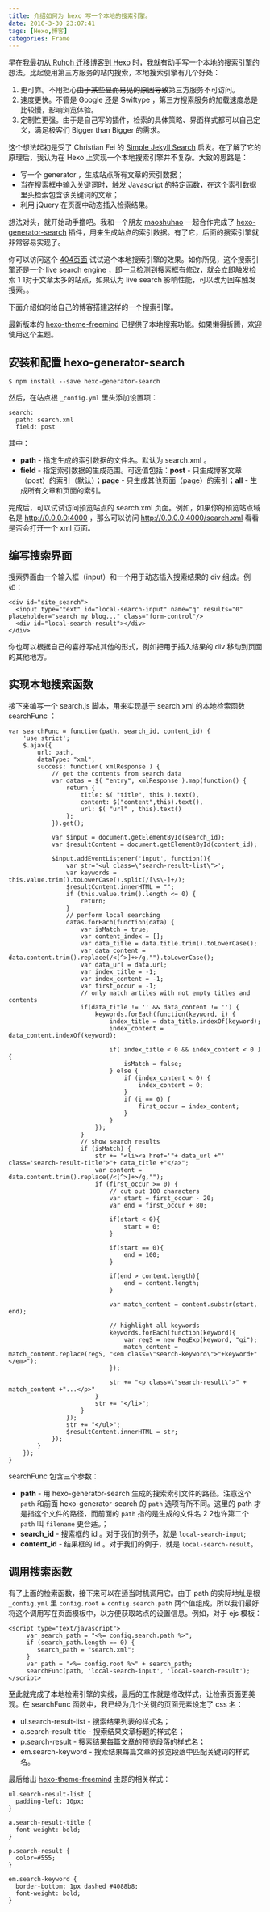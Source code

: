 ```yaml
---
title: 介绍如何为 hexo 写一个本地的搜索引擎。
date: 2016-3-30 23:07:41
tags: [Hexo,博客]
categories: Frame
---
```


早在我最初[从 Ruhoh 迁移博客到 Hexo](http://hahack.com/codes/from-ruhoh-to-hexo/) 时，我就有动手写一个本地的搜索引擎的想法。比起使用第三方服务的站内搜索，本地搜索引擎有几个好处：
<!-- more -->
1. 更可靠。不用担心~~由于某些显而易见的原因导致~~第三方服务不可访问。
2. 速度更快。不管是 Google 还是 Swiftype ，第三方搜索服务的加载速度总是比较慢，影响浏览体验。
3. 定制性更强。由于是自己写的插件，检索的具体策略、界面样式都可以自己定义，满足极客们 Bigger than Bigger 的需求。

这个想法起初是受了 Christian Fei 的 [Simple Jekyll Search](https://github.com/christian-fei/Simple-Jekyll-Search) 启发。在了解了它的原理后，我认为在 Hexo 上实现一个本地搜索引擎并不复杂。大致的思路是：

- 写一个 generator ，生成站点所有文章的索引数据；
- 当在搜索框中输入关键词时，触发 Javascript 的特定函数，在这个索引数据里头检索包含该关键词的文章；
- 利用 jQuery 在页面中动态插入检索结果。

想法对头，就开始动手撸吧。我和一个朋友 [maoshuhao](https://github.com/maoshuhao) 一起合作完成了 [hexo-generator-search](https://github.com/PaicHyperionDev/hexo-generator-search) 插件，用来生成站点的索引数据。有了它，后面的搜索引擎就非常容易实现了。

你可以访问这个 [404页面](http://wzpan.github.io/hexo-theme-freemind/404.html) 试试这个本地搜索引擎的效果。如你所见，这个搜索引擎还是一个 live search engine ，即一旦检测到搜索框有修改，就会立即触发检索 1 1对于文章太多的站点，如果认为 live search 影响性能，可以改为回车触发搜索。。

下面介绍如何给自己的博客搭建这样的一个搜索引擎。

最新版本的 [hexo-theme-freemind](http://github.com/wzpan/hexo-theme-freemind/) 已提供了本地搜索功能。如果懒得折腾，欢迎使用这个主题。

## 安装和配置 hexo-generator-search

```
$ npm install --save hexo-generator-search
```

然后，在站点根 `_config.yml` 里头添加设置项：

```
search:
  path: search.xml
  field: post
```

其中：

- **path** - 指定生成的索引数据的文件名。默认为 search.xml 。
- **field** - 指定索引数据的生成范围。可选值包括：**post** - 只生成博客文章（post）的索引（默认）；**page** - 只生成其他页面（page）的索引；**all** - 生成所有文章和页面的索引。

完成后，可以试试访问预览站点的 search.xml 页面。例如，如果你的预览站点域名是 http://0.0.0.0:4000 ，那么可以访问 http://0.0.0.0:4000/search.xml 看看是否会打开一个 xml 页面。

## 编写搜索界面

搜索界面由一个输入框（input）和一个用于动态插入搜索结果的 div 组成。例如：

```
<div id="site_search">
  <input type="text" id="local-search-input" name="q" results="0" placeholder="search my blog..." class="form-control"/>
  <div id="local-search-result"></div>
</div>
```

你也可以根据自己的喜好写成其他的形式，例如把用于插入结果的 div 移动到页面的其他地方。

## 实现本地搜索函数

接下来编写一个 search.js 脚本，用来实现基于 search.xml 的本地检索函数 searchFunc ：

```
var searchFunc = function(path, search_id, content_id) {
    'use strict';
    $.ajax({
        url: path,
        dataType: "xml",
        success: function( xmlResponse ) {
            // get the contents from search data
            var datas = $( "entry", xmlResponse ).map(function() {
                return {
                    title: $( "title", this ).text(),
                    content: $("content",this).text(),
                    url: $( "url" , this).text()
                };
            }).get();

            var $input = document.getElementById(search_id);
            var $resultContent = document.getElementById(content_id);

            $input.addEventListener('input', function(){
                var str='<ul class=\"search-result-list\">';                
                var keywords = this.value.trim().toLowerCase().split(/[\s\-]+/);
                $resultContent.innerHTML = "";
                if (this.value.trim().length <= 0) {
                    return;
                }
                // perform local searching
                datas.forEach(function(data) {
                    var isMatch = true;
                    var content_index = [];
                    var data_title = data.title.trim().toLowerCase();
                    var data_content = data.content.trim().replace(/<[^>]+>/g,"").toLowerCase();
                    var data_url = data.url;
                    var index_title = -1;
                    var index_content = -1;
                    var first_occur = -1;
                    // only match artiles with not empty titles and contents
                    if(data_title != '' && data_content != '') {
                        keywords.forEach(function(keyword, i) {
                            index_title = data_title.indexOf(keyword);
                            index_content = data_content.indexOf(keyword);

                            if( index_title < 0 && index_content < 0 ){
                                isMatch = false;
                            } else {
                                if (index_content < 0) {
                                    index_content = 0;
                                }
                                if (i == 0) {
                                    first_occur = index_content;
                                }
                            }
                        });
                    }
                    // show search results
                    if (isMatch) {
                        str += "<li><a href='"+ data_url +"' class='search-result-title'>"+ data_title +"</a>";
                        var content = data.content.trim().replace(/<[^>]+>/g,"");
                        if (first_occur >= 0) {
                            // cut out 100 characters
                            var start = first_occur - 20;
                            var end = first_occur + 80;

                            if(start < 0){
                                start = 0;
                            }

                            if(start == 0){
                                end = 100;
                            }

                            if(end > content.length){
                                end = content.length;
                            }

                            var match_content = content.substr(start, end); 

                            // highlight all keywords
                            keywords.forEach(function(keyword){
                                var regS = new RegExp(keyword, "gi");
                                match_content = match_content.replace(regS, "<em class=\"search-keyword\">"+keyword+"</em>");
                            });
                            
                            str += "<p class=\"search-result\">" + match_content +"...</p>"
                        }
                        str += "</li>";
                    }
                });
                str += "</ul>";
                $resultContent.innerHTML = str;
            });
        }
    });
}
```

searchFunc 包含三个参数：

- **path** - 用 hexo-generator-search 生成的搜索索引文件的路径。注意这个 `path` 和前面 hexo-generator-search 的 `path` 选项有所不同。这里的 path 才是指这个文件的路径，而前面的 `path` 指的是生成的文件名 2 2也许第二个 `path` 叫 `filename` 更合适。；
- **search_id** - 搜索框的 id 。对于我们的例子，就是 `local-search-input`;
- **content_id** - 结果框的 id 。对于我们的例子，就是 `local-search-result`。

## 调用搜索函数

有了上面的检索函数，接下来可以在适当时机调用它。由于 path 的实际地址是根 `_config.yml` 里 `config.root` + `config.search.path` 两个值组成，所以我们最好将这个调用写在页面模板中，以方便获取站点的设置信息。例如，对于 ejs 模板：

```
<script type="text/javascript">      
     var search_path = "<%= config.search.path %>";
     if (search_path.length == 0) {
     	search_path = "search.xml";
     }
     var path = "<%= config.root %>" + search_path;
     searchFunc(path, 'local-search-input', 'local-search-result');
</script>
```

至此就完成了本地检索引擎的实线，最后的工作就是修改样式，让检索页面更美观。在 searchFunc 函数中，我已经为几个关键的页面元素设定了 css 名：

- ul.search-result-list - 搜索结果列表的样式名；
- a.search-result-title - 搜索结果文章标题的样式名；
- p.search-result - 搜索结果每篇文章的预览段落的样式名；
- em.search-keyword - 搜索结果每篇文章的预览段落中匹配关键词的样式名。

最后给出 [hexo-theme-freemind](http://wzpan.github.io/hexo-theme-freemind/) 主题的相关样式：

```
ul.search-result-list {
  padding-left: 10px;
}

a.search-result-title {
  font-weight: bold;
}

p.search-result {
  color=#555;
}

em.search-keyword {
  border-bottom: 1px dashed #4088b8;
  font-weight: bold;
}
```

